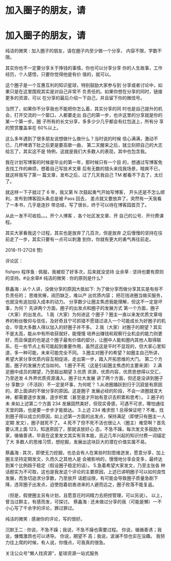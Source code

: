 # 加入圈子的朋友，请

# 加入圈子的朋友，请

纯洁的微笑 : 加入圈子的朋友，请在圈子内至少做一个分享， 内容不限，字数不限。

其实你也不一定要分享关于挣钱的事情，你也可以分享分享 你的人生故事，工作经历，个人感悟，只要你觉得他是有价 值的，就可以。

这个圈子是一个互惠互利的知识星球，特别鼓励大家参与到 分享或者讨论中，如果只是在这里围观其实是对自己非常不 负责任的。如果你想在分享的同时，链接更多的资源，可以 在分享的最后介绍一下自己，并且留下你的微信号。

当然了，如果你不分享我也不能把你怎么着，其实分享的同 时也是自己提升的机会，打开交流的一个窗口，人都要走出 自己的第一步，也许这里的分享就是你的某一个第一步。圈 子所有的长文分享，多多少少几乎都会有红包送上，所有分 享的赞赏覆盖率在 60%以上。

这么多年遇到了很多朋友说想做什么做什么？当时说的时候 信心满满，激动不已，几杯啤酒下肚之后更是要高歌一曲， 第二天醒来之后，就立刻把自己的大志给忘了，其实这不是 特例，这就是我们大多数人的表现，其中也包含我。

我在计划写博客的时候是毕业的第一年，那时候只有一个目 的，想通过写博客免去找工作的麻烦，想着自己写技术文章 后有无数的猎头来找我场景，暗爽不已，就这样我写了第一 篇文章，发布之后，过了几天我自己 TM 都看不下去了，太烂 了。

就这样一下子就过了 6 年，我又第 N 次鼓起勇气开始写博客， 开头还是不怎么顺利，发布到博客园头条总是被 Pass 回去， 差点就又要放弃了。突然有一天我看了一本书，几乎是连抄 带总结，写了很长，终于可以待在博客园首页了。

从此一发不可收拾。。。开个人博客 、各个社区发文章、开 自己的公号、开付费课程。

其实大家看我这个过程，其实也是放弃了几百次，但是放弃 之后慢慢的坚持在往前走了一步，其实只要有一点可以刺激 到你，你就有更大的勇气再往前走。

2018-11-27(28 赞)

评论区：

fishpro 程序鱼 : 佩服，我被拒了好多次，后来就没坚持 业余草 : 坚持也要有原则的坚持。#业余草# 纯洁的微笑 : 你的原则是什么?

蔡鑫海 : 从个人讲，没做分享的原因大抵如下: 为了做分享而做分享其实是有些不负责任的； 思维贫瘠，阅历缺乏，难以产 出优质内容； 把花钱进圈当做买服务，也就没有追加投入成本的动力。 分享数少让圈主焦虑我能理解，但这不一定是坏 事，为何？ 先讲两个方面，圈子的出发点和圈子的发展方式 第一个方面，圈子（大家）的出发点。 1.我（大家）为何进这 个圈子？圈主一直以来发优质文章培养的粉丝敬仰与信任，及好奇且宁可抓错不愿错过进入一个可能成长为好圈子的机 会，毕竟大多数人得以加入的好圈子并不多。 2.我（大家）对圈子的期望？其实不是太高，能从中有所收获就好，能慢慢 培养出赚钱和观察行业机会的能力则更好，而且保底的也是这个圈子最有价值的部分，让圈中人能和圈内其他人取得联 系，在一些节点上有可能起到重要作用，虽然这这是平时不显现的，但大家心里知道，多一种可能，未来可能完全不同。 3.圈主对圈子的希望？如圈主自己所讲，希望大家分享优质内容互相促进，走出第一步，踏入开拓思维的大门。 第二个方 面，圈子的发展方式当如何。 1.圈子不死（这是引起圈主焦虑的主要来源） 2.满足圈中成员的期望，乃至超出期望 3.优质 资源，优质内容，优质思想得以交汇，乃至迸发 4.外界优质资源涌入，圈子壮大发展 讲了两个方面，但还是没讲到圈子分 享数少（不活跃）不一定是坏事，为何呢？ 1.从进圈踊跃到归于沉寂是有原因的，即上面讲的不做分享的原因。这是圈子 发展必经的阶段，不会一进圈就变大神，都需要逐步发展，逐步积累（甚至是才开始有意识去积累和思考）。 2.圈子的未 来如上述第二个方面 234 发展固然美好，但现实骨感，可遇不可求，哪怕通往天堂的路，也是要一步步才能抵达。 3.上述 234 难求但 1 总得保证吧？不难，找到圈子得以成立的原因，如上述第一方面的出发点，保持满足（即使只有圈主一人定期 发文），圈子就死不了。 4.死不了但不死不活也很让人（圈主）难受啊？首先要认清上面 123，知道原因了，那就该放好心 态，不急不躁，每次发文多鼓励大家，循循善诱，毕竟在这里发文其实有背本能，且近几年兴起的知识付费一词锚定了大 多数人的思维习惯，想挖掘，发展出这块巨大的潜在价值实属不易。

蔡鑫海 : 其次，即使无力挖掘，也总会有人在某些时刻思维迸发，愿意分享，加上圈主坚持定期发文，久而久之其他人是 会被影响的，慢慢地分享会变多，最终达到某个比例趋于稳定（假设圈子稳定的话）。 5.急着希望大家发文，乃至主张各 种话题实为不可取，这也是我发这个评论的主要原因，上述已讲明圈子可以如何良性发展，而急切追求分享数，乃至放开 话题设限，有可能会导致圈子质量急剧下降，违背圈子出发点，迫使抱着初衷进来的人避而远之，圈子败落不能复返。

（但是，假使圈主另有计划，且愿意花时间精力去把控管理，可以另说）。 以上，曾当过群主，有感而发，可探讨。 蔡鑫海 : 还未做过分享的我（可能是懒）一不小心写了千余字的评论，罪过罪过。

纯洁的微笑 : 感谢你的评论，写的很好。

沉默王二 : 你说，不急不躁；我说，不急不躁也需要过程。 你说，循循善诱；我说，慷慨激昂也可以诱导。 你说，期望不 高；我说，波澜不惊也实在没趣。 我努力往上爬的时候，有人说，你慢点，可我真的很急。

关注公众号"懒人找资源"，星球资源一站式服务